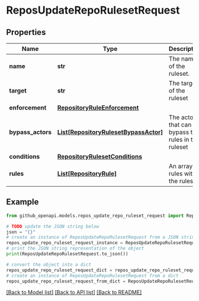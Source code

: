 # ReposUpdateRepoRulesetRequest


## Properties

Name | Type | Description | Notes
------------ | ------------- | ------------- | -------------
**name** | **str** | The name of the ruleset. | [optional] 
**target** | **str** | The target of the ruleset | [optional] 
**enforcement** | [**RepositoryRuleEnforcement**](RepositoryRuleEnforcement.md) |  | [optional] 
**bypass_actors** | [**List[RepositoryRulesetBypassActor]**](RepositoryRulesetBypassActor.md) | The actors that can bypass the rules in this ruleset | [optional] 
**conditions** | [**RepositoryRulesetConditions**](RepositoryRulesetConditions.md) |  | [optional] 
**rules** | [**List[RepositoryRule]**](RepositoryRule.md) | An array of rules within the ruleset. | [optional] 

## Example

```python
from github_openapi.models.repos_update_repo_ruleset_request import ReposUpdateRepoRulesetRequest

# TODO update the JSON string below
json = "{}"
# create an instance of ReposUpdateRepoRulesetRequest from a JSON string
repos_update_repo_ruleset_request_instance = ReposUpdateRepoRulesetRequest.from_json(json)
# print the JSON string representation of the object
print(ReposUpdateRepoRulesetRequest.to_json())

# convert the object into a dict
repos_update_repo_ruleset_request_dict = repos_update_repo_ruleset_request_instance.to_dict()
# create an instance of ReposUpdateRepoRulesetRequest from a dict
repos_update_repo_ruleset_request_from_dict = ReposUpdateRepoRulesetRequest.from_dict(repos_update_repo_ruleset_request_dict)
```
[[Back to Model list]](../README.md#documentation-for-models) [[Back to API list]](../README.md#documentation-for-api-endpoints) [[Back to README]](../README.md)


